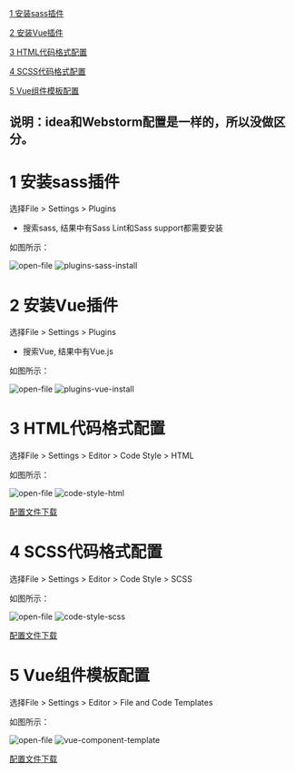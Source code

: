 [1 安装sass插件](#1-安装sass插件)

[2 安装Vue插件](#2-安装Vue插件)

[3 HTML代码格式配置](#3-HTML代码格式配置)

[4 SCSS代码格式配置](#4-SCSS代码格式配置)

[5 Vue组件模板配置](#5-Vue组件模板配置)


## 说明：idea和Webstorm配置是一样的，所以没做区分。

# 1 安装sass插件

选择File > Settings > Plugins

* 搜索sass, 结果中有Sass Lint和Sass support都需要安装

如图所示：

<p>
  <img src="./images/open-file.png" alt="open-file" />
  <img src="./images/plugins-sass-install.png" alt="plugins-sass-install" />
</p>


# 2 安装Vue插件

选择File > Settings > Plugins

* 搜索Vue, 结果中有Vue.js

如图所示：

<p>
  <img src="./images/open-file.png" alt="open-file" />
  <img src="./images/plugins-vue-install.png" alt="plugins-vue-install" />
</p>


# 3 HTML代码格式配置

选择File > Settings > Editor > Code Style > HTML

如图所示：

<p>
  <img src="./images/open-file.png" alt="open-file" />
  <img src="./images/code-style-html.png" alt="code-style-html" />
</p>

<p>
  <a href="./Default.xml" target="_blank">配置文件下载</a>
</p>


# 4 SCSS代码格式配置

选择File > Settings > Editor > Code Style > SCSS

如图所示：

<p>
  <img src="./images/open-file.png" alt="open-file" />
  <img src="./images/code-style-scss.png" alt="code-style-scss" />
</p>

<p>
  <a href="./Default.xml" target="_blank">配置文件下载</a>
</p>


# 5 Vue组件模板配置

选择File > Settings > Editor > File and Code Templates

如图所示：

<p>
  <img src="./images/open-file.png" alt="open-file" />
  <img src="./images/vue-component-template.png" alt="vue-component-template" />
</p>

<p>
  <a href="./Vue component.vue" target="_blank">配置文件下载</a>
</p>

